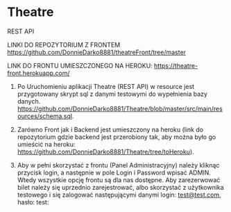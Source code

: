 # Theatre
REST API 

LINKI DO REPOZYTORIUM Z FRONTEM
https://github.com/DonnieDarko8881/theatreFront/tree/master

LINK DO FRONTU UMIESZCZONEGO NA HEROKU:
https://theatre-front.herokuapp.com/

1. Po Uruchomieniu aplikacji Theatre (REST API) w resource jest przygotowany skrypt sql z danymi testowymi do wypełnienia bazy danych.
  https://github.com/DonnieDarko8881/Theatre/blob/master/src/main/resources/schema.sql.

2. Zarówno Front jak i Backend jest umieszczony na heroku (link do repozytorium gdzie backend jest przerobiony tak, aby można było go umieścić na heroku: https://github.com/DonnieDarko8881/Theatre/tree/toHeroku).

3. Aby w pełni skorzystać z frontu (Panel Administracyjny) należy kliknąc przycisk login, a następnie w pole Login i Password wpisać           ADMIN. Wtedy wszystkie opcję frontu są dla nas dostępne. Aby zarezerwować bilet należy się uprzednio zarejestrować, albo skorzystać z       użytkownika testowego i się zalogować następującymi danymi login: test@test.com, hasło: test:
